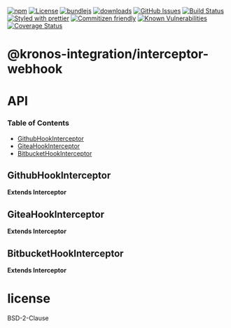 [![npm](https://img.shields.io/npm/v/@kronos-integration/interceptor-webhook.svg)](https://www.npmjs.com/package/@kronos-integration/interceptor-webhook)
[![License](https://img.shields.io/badge/License-BSD%203--Clause-blue.svg)](https://opensource.org/licenses/BSD-3-Clause)
[![bundlejs](https://deno.bundlejs.com/?q=@kronos-integration/interceptor-webhook\&badge=detailed)](https://bundlejs.com/?q=@kronos-integration/interceptor-webhook)
[![downloads](http://img.shields.io/npm/dm/@kronos-integration/interceptor-webhook.svg?style=flat-square)](https://npmjs.org/package/@kronos-integration/interceptor-webhook)
[![GitHub Issues](https://img.shields.io/github/issues/Kronos-Integration/interceptor-webhook.svg?style=flat-square)](https://github.com/Kronos-Integration/interceptor-webhook/issues)
[![Build Status](https://img.shields.io/endpoint.svg?url=https%3A%2F%2Factions-badge.atrox.dev%2FKronos-Integration%2Finterceptor-webhook%2Fbadge\&style=flat)](https://actions-badge.atrox.dev/Kronos-Integration/interceptor-webhook/goto)
[![Styled with prettier](https://img.shields.io/badge/styled_with-prettier-ff69b4.svg)](https://github.com/prettier/prettier)
[![Commitizen friendly](https://img.shields.io/badge/commitizen-friendly-brightgreen.svg)](http://commitizen.github.io/cz-cli/)
[![Known Vulnerabilities](https://snyk.io/test/github/Kronos-Integration/interceptor-webhook/badge.svg)](https://snyk.io/test/github/Kronos-Integration/interceptor-webhook)
[![Coverage Status](https://coveralls.io/repos/Kronos-Integration/interceptor-webhook/badge.svg)](https://coveralls.io/github/Kronos-Integration/interceptor-webhook)

# @kronos-integration/interceptor-webhook

# API

<!-- Generated by documentation.js. Update this documentation by updating the source code. -->

### Table of Contents

*   [GithubHookInterceptor](#githubhookinterceptor)
*   [GiteaHookInterceptor](#giteahookinterceptor)
*   [BitbucketHookInterceptor](#bitbuckethookinterceptor)

## GithubHookInterceptor

**Extends Interceptor**

## GiteaHookInterceptor

**Extends Interceptor**

## BitbucketHookInterceptor

**Extends Interceptor**

# license

BSD-2-Clause
